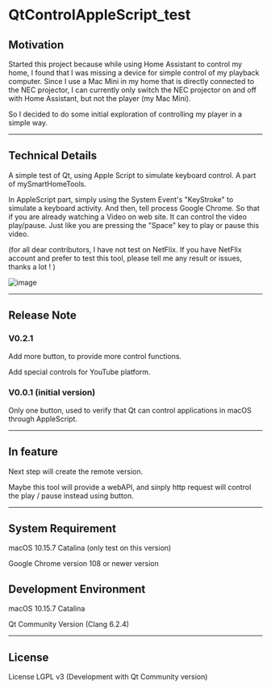 # QtControlAppleScript_test

## Motivation

  Started this project because while using Home Assistant to control my home, I found that I was missing a device for simple control of my playback computer. Since I use a Mac Mini in my home that is directly connected to the NEC projector, I can currently only switch the NEC projector on and off with Home Assistant, but not the player (my Mac Mini).

  So I decided to do some initial exploration of controlling my player in a simple way.

---
## Technical Details

  A simple test of Qt, using Apple Script to simulate keyboard control. A part of mySmartHomeTools.

  In AppleScript part, simply using the System Event's "KeyStroke" to simulate a keyboard activity.
  And then, tell process Google Chrome. So that if you are already watching a Video on web site. It can control the video play/pause. 
  Just like you are pressing the "Space" key to play or pause this video.

  (for all dear contributors, I have not test on NetFlix. If you have NetFlix account and prefer to test this tool, please tell me any result or issues, thanks a lot ! )


![image](https://user-images.githubusercontent.com/49844552/214079267-d59c4386-e27f-4cec-ab07-91ecc71eb839.png)

---
## Release Note

### V0.2.1

  Add more button, to provide more control functions.
  
  Add special controls for YouTube platform. 

### V0.0.1 (initial version)

  Only one button, used to verify that Qt can control applications in macOS through AppleScript.


---
## In feature

  Next step will create the remote version.
  
  Maybe this tool will provide a webAPI, and sinply http request will control the play / pause instead using button.

---
## System Requirement

  macOS 10.15.7 Catalina (only test on this version)

  Google Chrome version 108 or newer version

## Development Environment

  macOS 10.15.7 Catalina

  Qt Community Version (Clang 6.2.4)

---
## License

License LGPL v3 (Development with Qt Community version)
